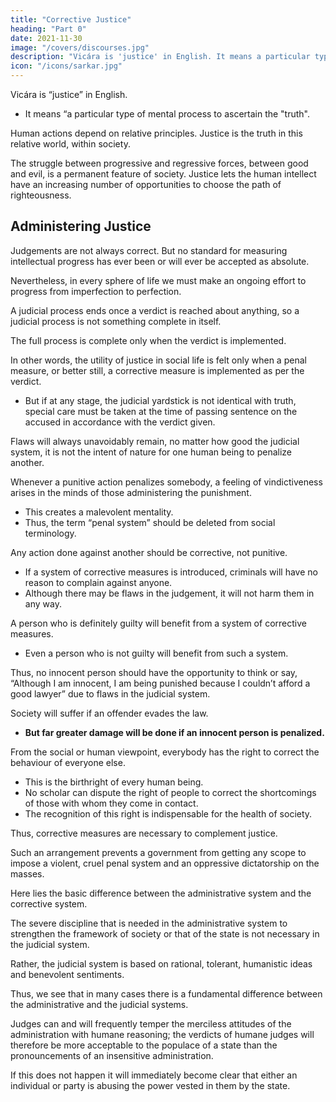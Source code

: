 ```yaml
---
title: "Corrective Justice"
heading: "Part 0"
date: 2021-11-30
image: "/covers/discourses.jpg"
description: "Vicára is 'justice' in English. It means a particular type of mental process to ascertain the truth"
icon: "/icons/sarkar.jpg"
---
```



Vicára is “justice” in English.
- It means “a particular type of mental process to ascertain the "truth". 

Human actions depend on relative principles. Justice is the truth in this relative world, within society. 

<!-- The greatest benefit of the proper application of justice is that in  -->

The struggle between progressive and regressive forces, between good and evil, is a permanent feature of society. Justice lets the human intellect have an increasing number of opportunities to choose the path of righteousness.


## Administering Justice

<!-- Many people say, “When human beings possess so little intelligence, how can they be qualified to sit in judgement over others? No one has the right to judge others.” I do not completely reject this argument, though I will raise the following question: “Is it not injustice if people do not use the intellect they have been endowed with in this relative world?”  -->

Judgements are not always correct. But no standard for measuring intellectual progress has ever been or will ever be accepted as absolute. 

Nevertheless, in every sphere of life we must make an ongoing effort to progress from imperfection to perfection. <!-- This effort will, if only indirectly, make social progress and all-round welfare more accessible to the human race. -->

A judicial process ends once a verdict is reached about anything, so a judicial process is not something complete in itself. 

The full process is complete only when the verdict is implemented. 

In other words, the utility of justice in social life is felt only when a penal measure, or better still, a corrective measure <!-- , for the concerned individual or group --> is implemented as per the verdict. 
- But if at any stage, the judicial yardstick is not identical with truth<!--  beyond a shadow of doubt -->, special care must be taken at the time of passing sentence on the accused in accordance with the verdict given.

Flaws will always unavoidably remain, no matter how good the judicial system, it is not the intent of nature for one human being to penalize another. 

<!-- Moreover, a detailed analysis reveals that --> 

Whenever a punitive action penalizes somebody, a feeling of vindictiveness arises in the minds of those administering the punishment. 
- This creates a malevolent mentality. 
- Thus, the term “penal system” should be deleted from social terminology. 

<!-- If and when somebody, whether a judge or an ordinary person, takes any type of -->

Any action done against another should be corrective, not punitive.
- If a system of corrective measures is introduced, criminals <!-- , whether they were deeply involved in the crime or not, --> will have no reason to complain against anyone. 
- Although there may be flaws in the judgement, it will not harm them in any way. 

A person who is definitely guilty will benefit from a system of corrective measures. 
- Even a person who is not guilty will benefit from such a system.

Thus, no innocent person should have the opportunity to think or say, “Although I am innocent, I am being punished because I couldn’t afford a good lawyer” due to flaws in the judicial system. 

Society will suffer if an offender evades the law. <!-- and is not arrested by the police due to their incompetence.  --> 
- **But far greater damage will be done if an innocent person is penalized.**  <!-- because of a defective judicial system. -->

From the social or human viewpoint, everybody has the right to correct the behaviour of everyone else. 
- This is the birthright of every human being.
- No scholar can dispute the right of people to correct the shortcomings of those with whom they come in contact. 
- The recognition of this right is indispensable for the health of society.

Thus, corrective measures are necessary to complement justice. 

Such an arrangement prevents a government from getting any scope to impose a violent, cruel penal system and an oppressive dictatorship on the masses.

Here lies the basic difference between the administrative system and the corrective system. 

The severe discipline that is needed in the administrative system to strengthen the framework of society or that of the state is not necessary in the judicial system. 

Rather, the judicial system is based on rational, tolerant, humanistic ideas and benevolent sentiments. 

Thus, we see that in many cases there is a fundamental difference between the administrative and the judicial systems. 

Judges can and will frequently temper the merciless attitudes of the administration with humane reasoning; the verdicts of humane judges will therefore be more acceptable to the populace of a state than the pronouncements of an insensitive administration. 

If this does not happen it will immediately become clear that either an individual or party is abusing the power vested in them by the state.
